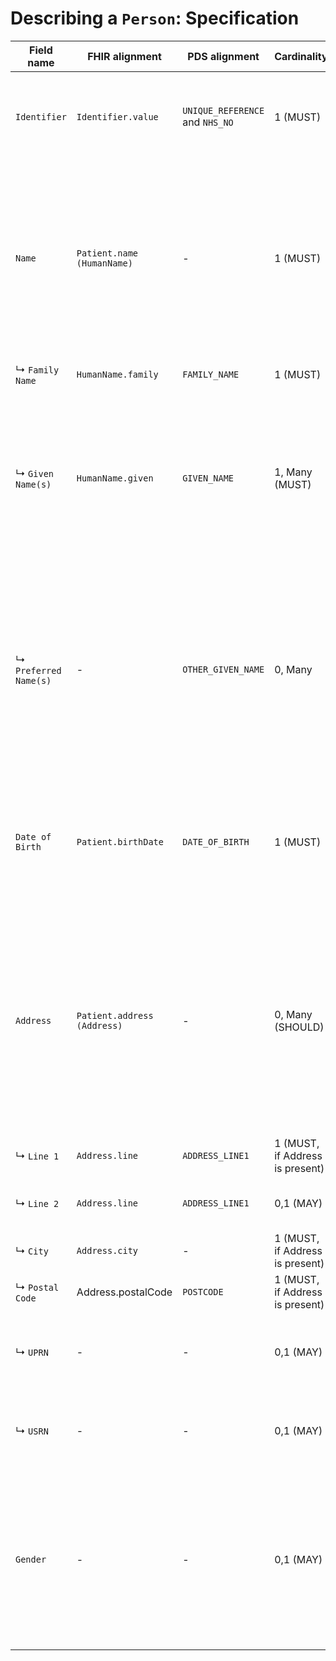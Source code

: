 # Describing a `Person`: Specification

|Field name|FHIR alignment|PDS alignment|Cardinality|Data Type & Format|Description & Reasoning|
|----------|--------------|-------------|-----------|------------------|-----------------------|
|`Identifier`|`Identifier.value`|`UNIQUE_REFERENCE` and `NHS_NO`|1 (MUST)|String(UTF-8)|A single unique identifier attached to the person. In our case, this will be a person’s NHS number.|
|`Name`|`Patient.name (HumanName)`|-|1 (MUST)|**Object**|A container for the parts of a person's name. **Reasoning**: Storing name parts separately is essential for correct sorting, searching, and formal communication. Avoids a single "Full Name" field. |
|↳ `Family Name`|`HumanName.family`|`FAMILY_NAME`|1 (MUST)|String(UTF-8)|The person's surname or family name. |
|↳ `Given Name(s)`|`HumanName.given`|`GIVEN_NAME`|1, Many (MUST)|String(UTF-8)|The person's first name, and any middle names. If multiple, they SHOULD be stored as separate entries if possible, or as a single space-separated string.|
|↳ `Preferred Name(s)`|-|`OTHER_GIVEN_NAME`|0, Many|String(UTF-8)|Any preferred names used by the person. **Reasoning**: although FHIR does not have a field for preferred names, this information is too crucial for social care situations for it to not be considered in this specification. |
|`Date of Birth`|`Patient.birthDate`|`DATE_OF_BIRTH`|1 (MUST)|Date (ISO8601: `YYY-MM-DD`)|The person's date of birth. The `YYYY-MM-DD` ISO8601 format is the international standard, utilised by the NHS for date records.|
|`Address`|`Patient.address (Address)`|-|0, Many (SHOULD)|**Object**|The physical location where the person can be contacted. A person can have more than one address (e.g., home, work). A structured address is required for validation, mapping, and mail services. Avoids a single "Full Address" text block. |
|↳ `Line 1`|`Address.line`|`ADDRESS_LINE1`|1 (MUST, if Address is present)|String(UTF-8)|Street address, c/o.|
|↳ `Line 2`|`Address.line`|`ADDRESS_LINE1`|0,1 (MAY)|String(UTF-8)|Apartment, suite, unit, building, floor, etc|
|↳ `City`|`Address.city`|-|1 (MUST, if Address is present)|String(UTF-8)|City, town, or village|
|↳ `Postal Code`|Address.postalCode|`POSTCODE`|1 (MUST, if Address is present)|String(UTF-8)|Postcode for address|
|↳ `UPRN`|-|-|0,1 (MAY)|Float16|The Unique Property Reference Number of the person's home address|
|↳ `USRN`|-|-|0,1 (MAY)|Float16|The Unique Stree Reference Number of the person's home street address|
|`Gender`|-|-|0,1 (MAY)|Code: {1=male (incl. trans male), 2=female (incl. trans female), 3=non-binary, 4=other, x=not known, z=not stated}|TThe person’s stated gender. This information does not pertain to biological sex.|
